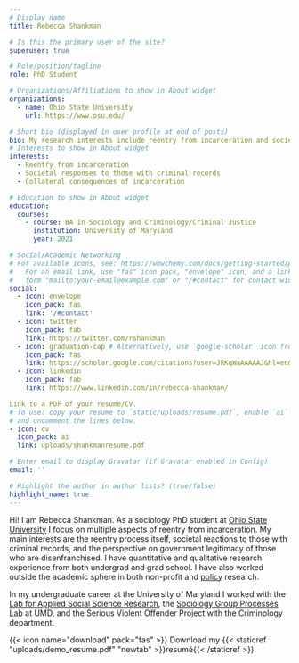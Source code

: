 ```yaml
---
# Display name
title: Rebecca Shankman

# Is this the primary user of the site?
superuser: true

# Role/position/tagline
role: PhD Student

# Organizations/Affiliations to show in About widget
organizations:
  - name: Ohio State University
    url: https://www.osu.edu/

# Short bio (displayed in user profile at end of posts)
bio: My research interests include reentry from incarceration and societal responses to those with criminal records. 
# Interests to show in About widget
interests:
  - Reentry from incarceration
  - Societal responses to those with criminal records
  - Collateral consequences of incarceration

# Education to show in About widget
education:
  courses:
    - course: BA in Sociology and Criminology/Criminal Justice
      institution: University of Maryland
      year: 2021

# Social/Academic Networking
# For available icons, see: https://wowchemy.com/docs/getting-started/page-builder/#icons
#   For an email link, use "fas" icon pack, "envelope" icon, and a link in the
#   form "mailto:your-email@example.com" or "/#contact" for contact widget.
social:
  - icon: envelope
    icon_pack: fas
    link: '/#contact'
  - icon: twitter
    icon_pack: fab
    link: https://twitter.com/rshankman
  - icon: graduation-cap # Alternatively, use `google-scholar` icon from `ai` icon pack
    icon_pack: fas
    link: https://scholar.google.com/citations?user=JRKqWaAAAAAJ&hl=en&oi=ao
  - icon: linkedin
    icon_pack: fab
    link: https://www.linkedin.com/in/rebecca-shankman/

Link to a PDF of your resume/CV.
# To use: copy your resume to `static/uploads/resume.pdf`, enable `ai` icons in `params.toml`,
# and uncomment the lines below.
- icon: cv
  icon_pack: ai
  link: uploads/shankmanresume.pdf

# Enter email to display Gravatar (if Gravatar enabled in Config)
email: ''

# Highlight the author in author lists? (true/false)
highlight_name: true
---
```


Hi! I am Rebecca Shankman. As a sociology PhD student at [Ohio State University](https://sociology.osu.edu/) I focus on multiple aspects of reentry from incarceration. My main interests are the reentry process itself, societal reactions to those with criminal records, and the perspective on government legitimacy of those who are disenfranchised. I have quantitative and qualitative research experience from both undergrad and grad school. I have also worked outside the academic sphere in both non-profit and [policy](https://www.brookings.edu/author/rebecca-shankman/) research. 

In my undergraduate career at the University of Maryland I worked with the [Lab for Applied Social Science Research](https://sites.google.com/view/lassr), the [Sociology Group Processes Lab](https://terpconnect.umd.edu/~longdoan/groupslab/) at UMD, and the Serious Violent Offender Project with the Criminology department. 

{{< icon name="download" pack="fas" >}} Download my {{< staticref "uploads/demo_resume.pdf" "newtab" >}}resumé{{< /staticref >}}.

